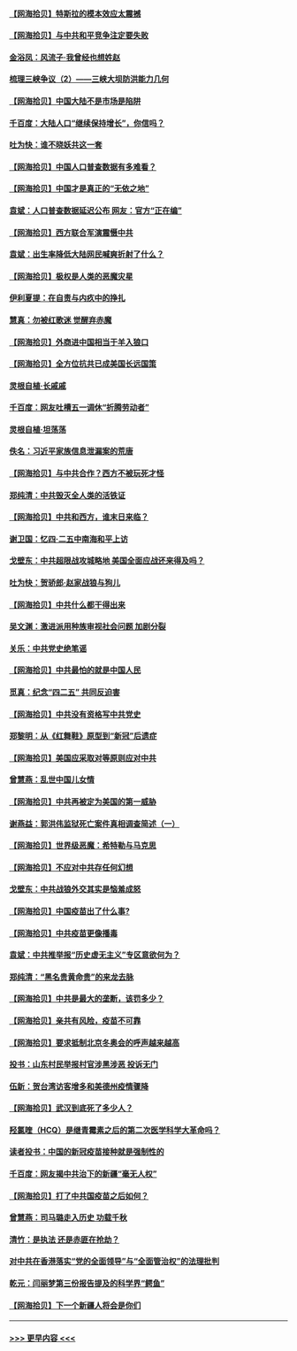 #### [【网海拾贝】特斯拉的模本效应太震撼](../pages/nsc993/n12925626.md?t=05062101) 
#### [【网海拾贝】与中共和平竞争注定要失败](../pages/nsc993/n12923326.md?t=05062101) 
#### [金浴凤：风流子‧我曾经也想姓赵](../pages/nsc993/n12920911.md?t=05062101) 
#### [梳理三峡争议（2）——三峡大坝防洪能力几何](../pages/nsc993/n12920173.md?t=05062101) 
#### [【网海拾贝】中国大陆不是市场是陷阱](../pages/nsc993/n12920143.md?t=05062101) 
#### [千百度：大陆人口“继续保持增长”，你信吗？](../pages/nsc993/n12918946.md?t=05062101) 
#### [吐为快：谁不晓妖共这一套](../pages/nsc993/n12918941.md?t=05062101) 
#### [【网海拾贝】中国人口普查数据有多难看？](../pages/nsc993/n12917822.md?t=05062101) 
#### [【网海拾贝】中国才是真正的“无依之地”](../pages/nsc993/n12915845.md?t=05062101) 
#### [袁斌：人口普查数据延迟公布 网友：官方“正在编”](../pages/nsc993/n12915748.md?t=05062101) 
#### [【网海拾贝】西方联合军演震慑中共](../pages/nsc993/n12913466.md?t=05062101) 
#### [袁斌：出生率降低大陆网民喊爽折射了什么？](../pages/nsc993/n12913365.md?t=05062101) 
#### [【网海拾贝】极权是人类的恶魔灾星](../pages/nsc993/n12910697.md?t=05062101) 
#### [伊利夏提：在自责与内疚中的挣扎](../pages/nsc993/n12910493.md?t=05062101) 
#### [慧真：勿被红歌迷 觉醒弃赤魔](../pages/nsc993/n12910485.md?t=05062101) 
#### [【网海拾贝】外商进中国相当于羊入狼口](../pages/nsc993/n12908274.md?t=05062101) 
#### [【网海拾贝】全方位抗共已成美国长远国策](../pages/nsc993/n12906878.md?t=05062101) 
#### [灵根自植‧长戚戚](../pages/nsc993/n12905585.md?t=05062101) 
#### [千百度：网友吐槽五一调休“折腾劳动者”](../pages/nsc993/n12905934.md?t=05062101) 
#### [灵根自植‧坦荡荡](../pages/nsc993/n12905562.md?t=05062101) 
#### [佚名：习近平家族信息泄漏案的荒唐](../pages/nsc993/n12904705.md?t=05062101) 
#### [【网海拾贝】与中共合作？西方不被玩死才怪](../pages/nsc993/n12903873.md?t=05062101) 
#### [郑纯清：中共毁灭全人类的活铁证](../pages/nsc993/n12903785.md?t=05062101) 
#### [【网海拾贝】中共和西方，谁末日来临？](../pages/nsc993/n12903482.md?t=05062101) 
#### [谢卫国：忆四‧二五中南海和平上访](../pages/nsc993/n12902192.md?t=05062101) 
#### [戈壁东：中共超限战攻城略地 美国全面应战还来得及吗？](../pages/nsc993/n12902297.md?t=05062101) 
#### [吐为快：贺骄郎‧赵家战狼与狗儿](../pages/nsc993/n12902280.md?t=05062101) 
#### [【网海拾贝】中共什么都干得出来](../pages/nsc993/n12897500.md?t=05062101) 
#### [吴文渊：激进派用种族审视社会问题 加剧分裂](../pages/nsc993/n12893881.md?t=05062101) 
#### [关乐：中共党史绝笔谣](../pages/nsc993/n12897270.md?t=05062101) 
#### [【网海拾贝】中共最怕的就是中国人民](../pages/nsc993/n12894705.md?t=05062101) 
#### [觅真：纪念“四二五” 共同反迫害](../pages/nsc993/n12894553.md?t=05062101) 
#### [【网海拾贝】中共没有资格写中共党史](../pages/nsc993/n12892231.md?t=05062101) 
#### [郑黎明：从《红舞鞋》原型到“新冠”后遗症](../pages/nsc993/n12890469.md?t=05062101) 
#### [【网海拾贝】美国应采取对等原则应对中共](../pages/nsc993/n12889176.md?t=05062101) 
#### [曾慧燕：乱世中国儿女情](../pages/nsc993/n12887931.md?t=05062101) 
#### [【网海拾贝】中共再被定为美国的第一威胁](../pages/nsc993/n12887580.md?t=05062101) 
#### [谢燕益：郭洪伟监狱死亡案件真相调查简述（一）](../pages/nsc993/n12885648.md?t=05062101) 
#### [【网海拾贝】世界级恶魔：希特勒与马克思](../pages/nsc993/n12884062.md?t=05062101) 
#### [【网海拾贝】不应对中共存任何幻想](../pages/nsc993/n12881460.md?t=05062101) 
#### [戈壁东：中共战狼外交其实是恼羞成怒](../pages/nsc993/n12880392.md?t=05062101) 
#### [【网海拾贝】中国疫苗出了什么事?](../pages/nsc993/n12879124.md?t=05062101) 
#### [【网海拾贝】中共疫苗更像播毒](../pages/nsc993/n12876631.md?t=05062101) 
#### [袁斌：中共推举报“历史虚无主义”专区意欲何为？](../pages/nsc993/n12876530.md?t=05062101) 
#### [郑纯清：“黑名贵黄命贵”的来龙去脉](../pages/nsc993/n12875589.md?t=05062101) 
#### [【网海拾贝】中共是最大的垄断，该罚多少？](../pages/nsc993/n12874006.md?t=05062101) 
#### [【网海拾贝】亲共有风险，疫苗不可靠](../pages/nsc993/n12872224.md?t=05062101) 
#### [【网海拾贝】要求抵制北京冬奥会的呼声越来越高](../pages/nsc993/n12868962.md?t=05062101) 
#### [投书：山东村民举报村官涉黑涉恶 投诉无门](../pages/nsc993/n12869726.md?t=05062101) 
#### [伍新：贺台湾访客增多和美德州疫情骤降](../pages/nsc993/n12865651.md?t=05062101) 
#### [【网海拾贝】武汉到底死了多少人？](../pages/nsc993/n12863707.md?t=05062101) 
#### [羟氯喹（HCQ）是继青霉素之后的第二次医学科学大革命吗？](../pages/nsc993/n12638564.md?t=05062101) 
#### [读者投书：中国的新冠疫苗接种就是强制性的](../pages/nsc993/n12859932.md?t=05062101) 
#### [千百度：网友揭中共治下的新疆“毫无人权”](../pages/nsc993/n12858385.md?t=05062101) 
#### [【网海拾贝】打了中共国疫苗之后如何？](../pages/nsc993/n12857866.md?t=05062101) 
#### [曾慧燕：司马璐走入历史 功载千秋](../pages/nsc993/n12856996.md?t=05062101) 
#### [清竹：是执法 还是赤匪在抢劫？](../pages/nsc993/n12856952.md?t=05062101) 
#### [对中共在香港落实“党的全面领导”与“全面管治权”的法理批判](../pages/nsc993/n12856929.md?t=05062101) 
#### [乾元：闫丽梦第三份报告提及的科学界“鳄鱼”](../pages/nsc993/n12855985.md?t=05062101) 
#### [【网海拾贝】下一个新疆人将会是你们](../pages/nsc993/n12855864.md?t=05062101) 

----
#### [ >>> 更早内容 <<< ](../indexes/nsc993-earlier.md)
